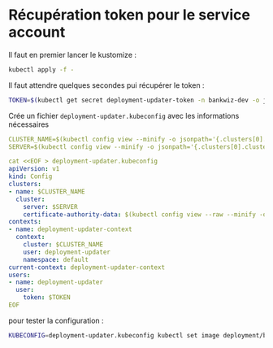 # Récupération token pour le service account

Il faut en premier lancer le kustomize :

```bash
kubectl apply -f -
```

Il faut attendre quelques secondes pui récupérer le token :

```bash
TOKEN=$(kubectl get secret deployment-updater-token -n bankwiz-dev -o jsonpath='{.data.token}' | base64 --decode)
```

Crée un fichier `deployment-updater.kubeconfig` avec les informations nécessaires

```yaml	
CLUSTER_NAME=$(kubectl config view --minify -o jsonpath='{.clusters[0].name}')
SERVER=$(kubectl config view --minify -o jsonpath='{.clusters[0].cluster.server}')

cat <<EOF > deployment-updater.kubeconfig
apiVersion: v1
kind: Config
clusters:
- name: $CLUSTER_NAME
  cluster:
    server: $SERVER
    certificate-authority-data: $(kubectl config view --raw --minify -o jsonpath='{.clusters[0].cluster.certificate-authority-data}')
contexts:
- name: deployment-updater-context
  context:
    cluster: $CLUSTER_NAME
    user: deployment-updater
    namespace: default
current-context: deployment-updater-context
users:
- name: deployment-updater
  user:
    token: $TOKEN
EOF
```

pour tester la configuration :

```bash
KUBECONFIG=deployment-updater.kubeconfig kubectl set image deployment/bankwiz-deployment bankwiz-server-container=ghcr.io/jbwittner/bankwiz_server:SHA-IMG -n bankwiz-dev
```
